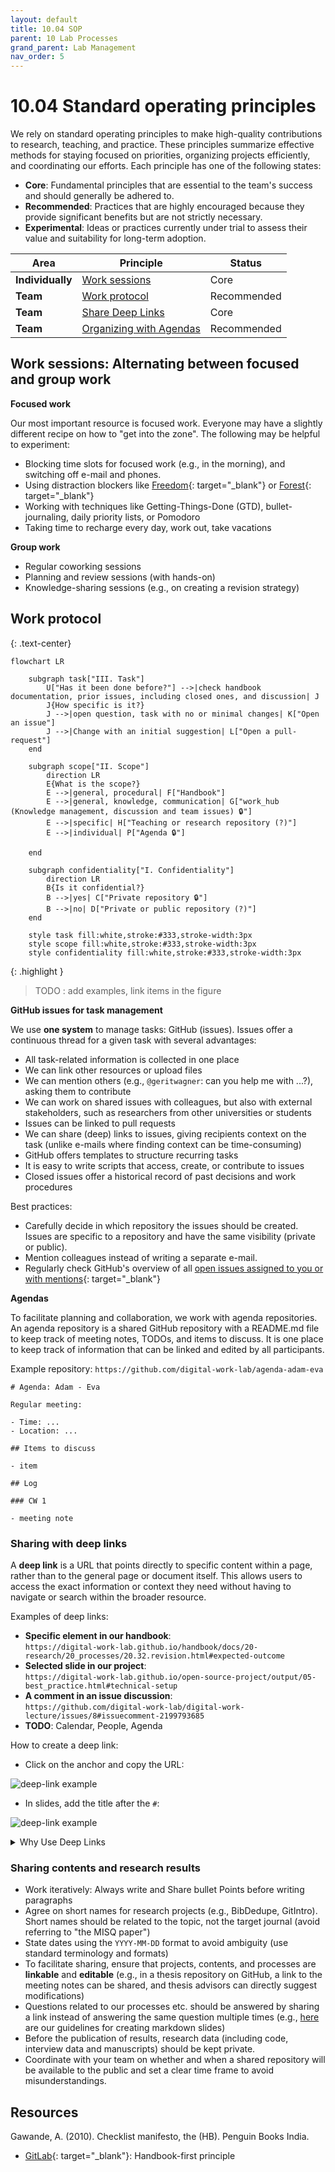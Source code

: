 ```yaml
---
layout: default
title: 10.04 SOP
parent: 10 Lab Processes
grand_parent: Lab Management
nav_order: 5
---
```


# 10.04 Standard operating principles

We rely on standard operating principles to make high-quality contributions to research, teaching, and practice.
These principles summarize effective methods for staying focused on priorities, organizing projects efficiently, and coordinating our efforts.
Each principle has one of the following states:

- **Core**: Fundamental principles that are essential to the team's success and should generally be adhered to.
- **Recommended**: Practices that are highly encouraged because they provide significant benefits but are not strictly necessary.
- **Experimental**: Ideas or practices currently under trial to assess their value and suitability for long-term adoption.

| **Area**                | **Principle**                                                               | **Status**  |
|-------------------------|-----------------------------------------------------------------------------|-------------|
| **Individually**        | [Work sessions](#work-sessions)                                             | Core        |
| **Team**                | [Work protocol](#work-protocol)                                             | Recommended |
| **Team**                | [Share Deep Links](#sharing-with-deep-links)                                | Core        |
| **Team**                | [Organizing with Agendas](#organizing-with-agendas)                         | Recommended |

<!--
| **Team**                | [Sharing Contents and Research Results Effectively](#sharing-contents-and-research-results-effectively)        | Recommended |
| **Individually**        | [Optimize Tools and Processes](#optimizing-tools-and-processes)                                                | Recommended |
| **Team**                | [**Efficient and Well-Documented Meetings**](#efficient-and-well-documented-meetings)                                    | Recommended |
| **Team**                | [**Netiquette for Respectful and Effective Communication**](#netiquette-for-respectful-and-effective-communication)      | Mandatory   |
| **Team**                | [**Mentoring and Continuous Learning**](#mentoring-and-continuous-learning)                                              | Recommended |
| **Team**                | [**Effective Use of Channels and Media**](#effective-use-of-channels-and-media)                                          | Recommended |
-->

## Work sessions: Alternating between focused and group work

**Focused work**

Our most important resource is focused work. Everyone may have a slightly different recipe on how to "get into the zone".
The following may be helpful to experiment:

- Blocking time slots for focused work (e.g., in the morning), and switching off e-mail and phones.
- Using distraction blockers like [Freedom](https://freedom.to/){: target="_blank"} or [Forest](https://www.forestapp.cc/){: target="_blank"}
- Working with techniques like Getting-Things-Done (GTD), bullet-journaling, daily priority lists, or Pomodoro
- Taking time to recharge every day, work out, take vacations

<!-- e.g., OS/Codespace VM -->

**Group work**

- Regular coworking sessions
- Planning and review sessions (with hands-on)
- Knowledge-sharing sessions (e.g., on creating a revision strategy)

## Work protocol

{: .text-center}
```mermaid
flowchart LR

    subgraph task["III. Task"]
        U["Has it been done before?"] -->|check handbook documentation, prior issues, including closed ones, and discussion| J
        J{How specific is it?}
        J -->|open question, task with no or minimal changes| K["Open an issue"]
        J -->|Change with an initial suggestion| L["Open a pull-request"]
    end

    subgraph scope["II. Scope"]
        direction LR
        E{What is the scope?}
        E -->|general, procedural| F["Handbook"]
        E -->|general, knowledge, communication| G["work_hub (Knowledge management, discussion and team issues) 🔒"]
        E -->|specific| H["Teaching or research repository (?)"]
        E -->|individual| P["Agenda 🔒"]

    end

    subgraph confidentiality["I. Confidentiality"]
        direction LR
        B{Is it confidential?}
        B -->|yes| C["Private repository 🔒"]
        B -->|no| D["Private or public repository (?)"]
    end

    style task fill:white,stroke:#333,stroke-width:3px
    style scope fill:white,stroke:#333,stroke-width:3px
    style confidentiality fill:white,stroke:#333,stroke-width:3px
```

{: .highlight }
> TODO : add examples, link items in the figure

**GitHub issues for task management**

We use **one system** to manage tasks: GitHub (issues).
Issues offer a continuous thread for a given task with several advantages:

- All task-related information is collected in one place
- We can link other resources or upload files
- We can mention others (e.g., `@geritwagner`: can you help me with ...?), asking them to contribute
- We can work on shared issues with colleagues, but also with external stakeholders, such as researchers from other universities or students
- Issues can be linked to pull requests
- We can share (deep) links to issues, giving recipients context on the task (unlike e-mails where finding context can be time-consuming)
- GitHub offers templates to structure recurring tasks
- It is easy to write scripts that access, create, or contribute to issues
- Closed issues offer a historical record of past decisions and work procedures

Best practices:

- Carefully decide in which repository the issues should be created. Issues are specific to a repository and have the same visibility (private or public).
- Mention colleagues instead of writing a separate e-mail.
- Regularly check GitHub's overview of all [open issues assigned to you or with mentions](https://github.com/issues/assigned){: target="_blank"}

**Agendas**

To facilitate planning and collaboration, we work with agenda repositories.
An agenda repository is a shared GitHub repository with a README.md file to keep track of meeting notes, TODOs, and items to discuss.
It is one place to keep track of information that can be linked and edited by all participants.

Example repository: `https://github.com/digital-work-lab/agenda-adam-eva`

```
# Agenda: Adam - Eva

Regular meeting:

- Time: ...
- Location: ...

## Items to discuss

- item

## Log

### CW 1

- meeting note
```

### Sharing with deep links

A **deep link** is a URL that points directly to specific content within a page, rather than to the general page or document itself.
This allows users to access the exact information or context they need without having to navigate or search within the broader resource.

Examples of deep links:

- **Specific element in our handbook**:  
  `https://digital-work-lab.github.io/handbook/docs/20-research/20_processes/20.32.revision.html#expected-outcome`
- **Selected slide in our project**:  
  `https://digital-work-lab.github.io/open-source-project/output/05-best_practice.html#technical-setup`
- **A comment in an issue discussion**:  
  `https://github.com/digital-work-lab/digital-work-lecture/issues/8#issuecomment-2199793685`
- **TODO**: Calendar, People, Agenda

How to create a deep link:

- Click on the anchor and copy the URL:

![deep-link example](../../../assets/images/deep-link-handbook.gif)

- In slides, add the title after the `#`:

![deep-link example](../../../assets/images/deep-link-slides.gif)

<details>
  <summary>Why Use Deep Links</summary>
  <ol>
    <li><strong>Precision and Clarity</strong>: 
        Deep links provide targeted access to relevant content, which reduces ambiguity and ensures recipients understand the exact context being referenced.
    </li>
    <li><strong>Improved Collaboration</strong>: 
        Sharing specific parts of documents or discussions encourages grounded and focused discussions, avoiding the inefficiency of reading or interpreting an entire document.
    </li>
    <li><strong>Asynchronous Workflows</strong>: 
        Deep links support modern collaborative practices by making resources easy to share, revisit, and update over time without additional explanation or redundant actions.
    </li>
    <li><strong>Enhanced Discoverability</strong>: 
        They create a networked "knowledge graph," allowing users to explore related information seamlessly through interconnected resources.
    </li>
    <li><strong>Time and Effort Savings</strong>: 
        By bypassing the need to search within a page, deep links save time for all collaborators.
    </li>
  </ol>
  <p>
    See Ben Balter's <a href="https://ben.balter.com/2015/11/18/tools-to-empower-open-collaboration/" target="_blank">post</a>.
  </p>
</details>

### Sharing contents and research results

- Work iteratively: Always write and Share bullet Points before writing paragraphs
- Agree on short names for research projects (e.g., BibDedupe, GitIntro). Short names should be related to the topic, not the target journal (avoid referring to "the MISQ paper")
- State dates  using the `YYYY-MM-DD` format to avoid ambiguity (use standard terminology and formats)
- To facilitate sharing, ensure that projects, contents, and processes are **linkable** and **editable** (e.g., in a thesis repository on GitHub, a link to the meeting notes can be shared, and thesis advisors can directly suggest modifications)
- Questions related to our processes etc. should be answered by sharing a link instead of answering the same question multiple times (e.g., [here](10.07.markdown.html#slides) are our guidelines for creating markdown slides) 
- Before the publication of results, research data (including code, interview data and manuscripts) should be kept private.
- Coordinate with your team on whether and when a shared repository will be available to the public and set a clear time frame to avoid misunderstandings.

## Resources

Gawande, A. (2010). Checklist manifesto, the (HB). Penguin Books India.

- [GitLab](https://handbook.gitlab.com/handbook/company/culture/all-remote/handbook-first/){: target="_blank"}: Handbook-first principle
